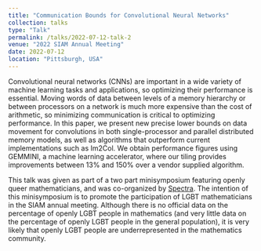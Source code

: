```yaml
---
title: "Communication Bounds for Convolutional Neural Networks"
collection: talks
type: "Talk"
permalink: /talks/2022-07-12-talk-2
venue: "2022 SIAM Annual Meeting"
date: 2022-07-12
location: "Pittsburgh, USA"
---
```


Convolutional neural networks (CNNs) are important in a wide variety of machine learning tasks and applications, so optimizing their performance is essential. Moving words of data between levels of a memory hierarchy or between processors on a network is much more expensive than the cost of arithmetic, so minimizing communication is critical to optimizing performance. In this paper, we present new precise lower bounds on data movement for convolutions in both single-processor and parallel distributed memory models, as well as algorithms that outperform current implementations such as Im2Col. We obtain performance figures using GEMMINI, a machine learning accelerator, where our tiling provides improvements between 13% and 150% over a vendor supplied algorithm.

This talk was given as part of a two part minisymposium featuring openly queer mathematicians, and was co-organized by [Spectra](http://www.lgbtmath.org/). The intention of this minisymposium is to promote the participation of LGBT mathematicians in the SIAM annual meeting. Although there is no official data on the percentage of openly LGBT people in mathematics (and very little data on the percentage of openly LGBT people in the general population), it is very likely that openly LGBT people are underrepresented in the mathematics community. 
